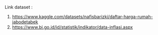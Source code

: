 Link dataset : 
1. https://www.kaggle.com/datasets/nafisbarizki/daftar-harga-rumah-jabodetabek
2. https://www.bi.go.id/id/statistik/indikator/data-inflasi.aspx

 
